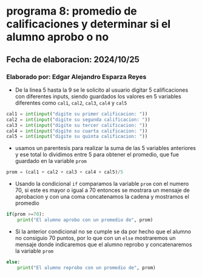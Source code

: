 # programa 8: promedio de calificaciones y determinar si el alumno aprobo o no
## Fecha de elaboracion: 2024/10/25
### Elaborado por: Edgar Alejandro Esparza Reyes
- De la linea 5 hasta la 9 se le solicito al usuario digitar 5 calificaciones con diferentes inputs, siendo guardados los valores en 5 variables diferentes como `cal1`, `cal2`, `cal3`, `cal4` y `cal5`
``` python
cal1 = int(input("digite su primer calificacion: "))
cal2 = int(input("digite su segunda calificacion: "))
cal3 = int(input("digite su tercer calificacion: "))
cal4 = int(input("digite su cuarta calificacion: "))
cal5 = int(input("digite su quinta calificacion: "))
```
- usamos un parentesis para realizar la suma de las 5 variables anteriores y ese total lo dividimos entre 5 para obtener el promedio, que fue guardado en la variable `prom`
``` python
prom = (cal1 + cal2 + cal3 + cal4 + cal5)/5
```
- Usando la condicional `if` comparamos la variable `prom` con el numero 70, si este es mayor o igual a 70 entonces se mostrara un mensaje de aprobacion y con una coma concatenamos la cadena y mostramos el promedio
``` python
if(prom >=70):
    print("El alumno aprobo con un promedio de", prom)
```
- Si la anterior condicional no se cumple se da por hecho que el alumno no consiguio 70 puntos, por lo que con un `else` mostraremos un mensaje donde indicaremos que el alumno reprobo y concatenaremos la variable `prom`
``` python
else:
    print("El alumno reprobo con un promedio de", prom)
```
